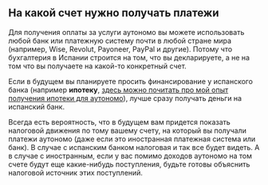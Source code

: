 ## На какой счет нужно получать платежи

Для получения оплаты за услуги аутономо вы можете использовать любой банк или платежную систему почти в любой стране
мира (например, Wise, Revolut, Payoneer, PayPal и другие). Потому что бухгалтерия в Испании строится на том, что вы
декларируете, а не на том что вы получаете на какой-то конкретный счет.

Если в будущем вы планируете просить финансирование у испанского банка (например **ипотеку**, [здесь можно почитать про
мой опыт получения ипотеки для аутономо](#получение-ипотеки-в-испании-для-аутономо-мой-опыт-и-ошибки)), лучше сразу
получать деньги на испанский банк.

Всегда есть вероятность, что в будущем вам придется показать налоговой движения по тому вашему счету, на который вы
получали платежи аутономо (даже если это иностранная платежная система или банк). В случае с испанским банком налоговая
и так все будет видеть. А в случае с иностранным, если у вас помимо доходов аутономо на том счете будут еще
какие-нибудь поступления, будьте готовы объяснить налоговой источник этих поступлений.
